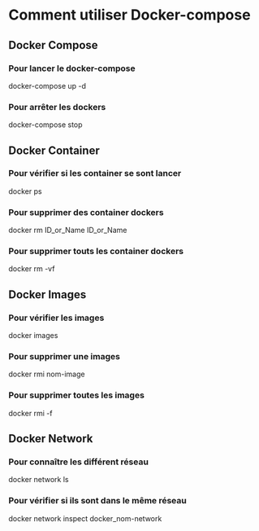 
# Comment utiliser Docker-compose


## Docker Compose

### Pour lancer le docker-compose

docker-compose up -d

### Pour arrêter les dockers

docker-compose stop

## Docker Container

### Pour vérifier si les container se sont lancer

docker ps

### Pour supprimer des container dockers

docker rm ID_or_Name ID_or_Name

### Pour supprimer touts les container dockers

docker rm -vf
## Docker Images

### Pour vérifier les images

docker images

### Pour supprimer une images

docker rmi nom-image

### Pour supprimer toutes les images

docker rmi -f
## Docker Network

### Pour connaître les différent réseau

docker network ls

### Pour vérifier si ils sont dans le même réseau

docker network inspect docker_nom-network

